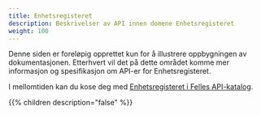 ```yaml
---
title: Enhetsregisteret
description: Beskrivelser av API innen domene Enhetsregisteret
weight: 100
---
```


Denne siden er foreløpig opprettet kun for å illustrere oppbygningen av dokumentasjonen. Etterhvert vil det på dette området komme mer informasjon og spesifikasjon om API-er for Enhetsregisteret. 

I mellomtiden kan du kose deg med [Enhetsregisteret i Felles API-katalog](https://data.norge.no/datasets/68d08f28-a16d-4fab-a953-ed4ab08ce2e2).

{{% children description="false" %}}

